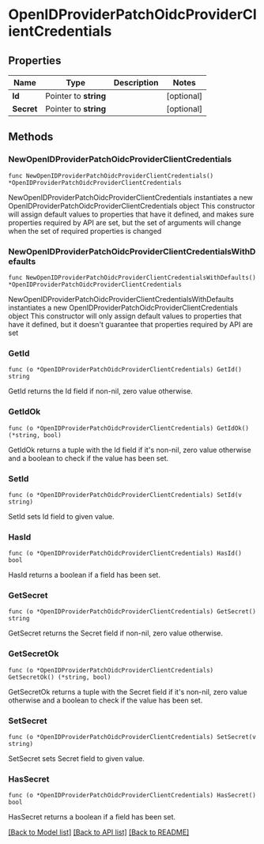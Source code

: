 # OpenIDProviderPatchOidcProviderClientCredentials

## Properties

Name | Type | Description | Notes
------------ | ------------- | ------------- | -------------
**Id** | Pointer to **string** |  | [optional] 
**Secret** | Pointer to **string** |  | [optional] 

## Methods

### NewOpenIDProviderPatchOidcProviderClientCredentials

`func NewOpenIDProviderPatchOidcProviderClientCredentials() *OpenIDProviderPatchOidcProviderClientCredentials`

NewOpenIDProviderPatchOidcProviderClientCredentials instantiates a new OpenIDProviderPatchOidcProviderClientCredentials object
This constructor will assign default values to properties that have it defined,
and makes sure properties required by API are set, but the set of arguments
will change when the set of required properties is changed

### NewOpenIDProviderPatchOidcProviderClientCredentialsWithDefaults

`func NewOpenIDProviderPatchOidcProviderClientCredentialsWithDefaults() *OpenIDProviderPatchOidcProviderClientCredentials`

NewOpenIDProviderPatchOidcProviderClientCredentialsWithDefaults instantiates a new OpenIDProviderPatchOidcProviderClientCredentials object
This constructor will only assign default values to properties that have it defined,
but it doesn't guarantee that properties required by API are set

### GetId

`func (o *OpenIDProviderPatchOidcProviderClientCredentials) GetId() string`

GetId returns the Id field if non-nil, zero value otherwise.

### GetIdOk

`func (o *OpenIDProviderPatchOidcProviderClientCredentials) GetIdOk() (*string, bool)`

GetIdOk returns a tuple with the Id field if it's non-nil, zero value otherwise
and a boolean to check if the value has been set.

### SetId

`func (o *OpenIDProviderPatchOidcProviderClientCredentials) SetId(v string)`

SetId sets Id field to given value.

### HasId

`func (o *OpenIDProviderPatchOidcProviderClientCredentials) HasId() bool`

HasId returns a boolean if a field has been set.

### GetSecret

`func (o *OpenIDProviderPatchOidcProviderClientCredentials) GetSecret() string`

GetSecret returns the Secret field if non-nil, zero value otherwise.

### GetSecretOk

`func (o *OpenIDProviderPatchOidcProviderClientCredentials) GetSecretOk() (*string, bool)`

GetSecretOk returns a tuple with the Secret field if it's non-nil, zero value otherwise
and a boolean to check if the value has been set.

### SetSecret

`func (o *OpenIDProviderPatchOidcProviderClientCredentials) SetSecret(v string)`

SetSecret sets Secret field to given value.

### HasSecret

`func (o *OpenIDProviderPatchOidcProviderClientCredentials) HasSecret() bool`

HasSecret returns a boolean if a field has been set.


[[Back to Model list]](../README.md#documentation-for-models) [[Back to API list]](../README.md#documentation-for-api-endpoints) [[Back to README]](../README.md)


